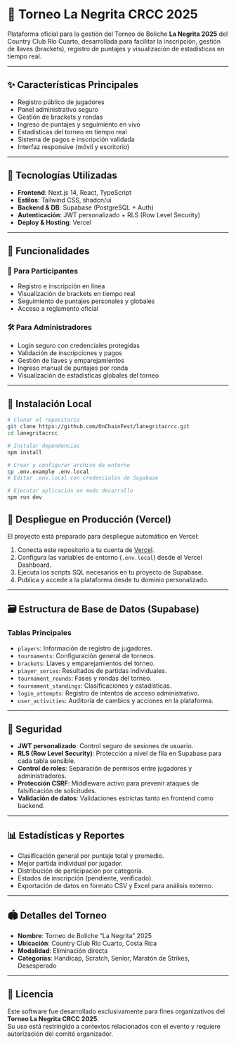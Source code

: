 # 🎳 Torneo La Negrita CRCC 2025

Plataforma oficial para la gestión del Torneo de Boliche **La Negrita 2025** del Country Club Río Cuarto, desarrollada para facilitar la inscripción, gestión de llaves (brackets), registro de puntajes y visualización de estadísticas en tiempo real.

---

## ✨ Características Principales

- Registro público de jugadores
- Panel administrativo seguro
- Gestión de brackets y rondas
- Ingreso de puntajes y seguimiento en vivo
- Estadísticas del torneo en tiempo real
- Sistema de pagos e inscripción validada
- Interfaz responsive (móvil y escritorio)

---

## 🧩 Tecnologías Utilizadas

- **Frontend**: Next.js 14, React, TypeScript
- **Estilos**: Tailwind CSS, shadcn/ui
- **Backend & DB**: Supabase (PostgreSQL + Auth)
- **Autenticación**: JWT personalizado + RLS (Row Level Security)
- **Deploy & Hosting**: Vercel

---

## 📌 Funcionalidades

### 🧍 Para Participantes

- Registro e inscripción en línea
- Visualización de brackets en tiempo real
- Seguimiento de puntajes personales y globales
- Acceso a reglamento oficial

### 🛠️ Para Administradores

- Login seguro con credenciales protegidas
- Validación de inscripciones y pagos
- Gestión de llaves y emparejamientos
- Ingreso manual de puntajes por ronda
- Visualización de estadísticas globales del torneo

---

## 🔧 Instalación Local

```bash
# Clonar el repositorio
git clone https://github.com/OnChainFest/lanegritacrcc.git
cd lanegritacrcc

# Instalar dependencias
npm install

# Crear y configurar archivo de entorno
cp .env.example .env.local
# Editar .env.local con credenciales de Supabase

# Ejecutar aplicación en modo desarrollo
npm run dev

```

## 🚀 Despliegue en Producción (Vercel)

El proyecto está preparado para despliegue automático en Vercel:

1. Conecta este repositorio a tu cuenta de [Vercel](https://vercel.com).
2. Configura las variables de entorno (`.env.local`) desde el Vercel Dashboard.
3. Ejecuta los scripts SQL necesarios en tu proyecto de Supabase.
4. Publica y accede a la plataforma desde tu dominio personalizado.

---

## 🗃️ Estructura de Base de Datos (Supabase)

### Tablas Principales

- `players`: Información de registro de jugadores.
- `tournaments`: Configuración general de torneos.
- `brackets`: Llaves y emparejamientos del torneo.
- `player_series`: Resultados de partidas individuales.
- `tournament_rounds`: Fases y rondas del torneo.
- `tournament_standings`: Clasificaciones y estadísticas.
- `login_attempts`: Registro de intentos de acceso administrativo.
- `user_activities`: Auditoría de cambios y acciones en la plataforma.

---

## 🔐 Seguridad

- **JWT personalizado**: Control seguro de sesiones de usuario.
- **RLS (Row Level Security)**: Protección a nivel de fila en Supabase para cada tabla sensible.
- **Control de roles**: Separación de permisos entre jugadores y administradores.
- **Protección CSRF**: Middleware activo para prevenir ataques de falsificación de solicitudes.
- **Validación de datos**: Validaciones estrictas tanto en frontend como backend.

---

## 📊 Estadísticas y Reportes

- Clasificación general por puntaje total y promedio.
- Mejor partida individual por jugador.
- Distribución de participación por categoría.
- Estados de inscripción (pendiente, verificado).
- Exportación de datos en formato CSV y Excel para análisis externo.

---

## 🏟️ Detalles del Torneo

- **Nombre**: Torneo de Boliche “La Negrita” 2025  
- **Ubicación**: Country Club Río Cuarto, Costa Rica  
- **Modalidad**: Eliminación directa  
- **Categorías**: Handicap, Scratch, Senior, Maratón de Strikes, Desesperado

---

## 📄 Licencia

Este software fue desarrollado exclusivamente para fines organizativos del **Torneo La Negrita CRCC 2025**.  
Su uso está restringido a contextos relacionados con el evento y requiere autorización del comité organizador.
